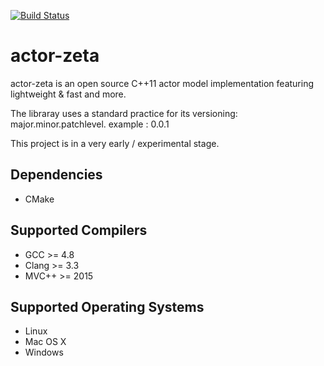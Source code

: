 [![Build Status](https://travis-ci.org/smart-cloud/actor-zeta.svg?branch=master)](https://travis-ci.org/smart-cloud/actor-zeta)

actor-zeta
========================

actor-zeta is an open source C++11 actor model implementation featuring lightweight & fast  and more.

The libraray uses a standard practice for its versioning: major.minor.patchlevel. example : 0.0.1

This project is in a very early / experimental stage.

## Dependencies

* CMake

## Supported Compilers

* GCC >= 4.8
* Clang >= 3.3
* MVC++ >= 2015

## Supported Operating Systems

* Linux
* Mac OS X
* Windows
